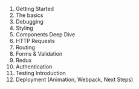 1. Getting Started
2. The basics
3. Debugging
4. Styling
5. Components Deep Dive
6. HTTP Requests
7. Routing
8. Forms & Validation
9. Redux
10. Authentication
11. Testing Introduction
12. Deployment
(Animation, Webpack, Next Steps)
